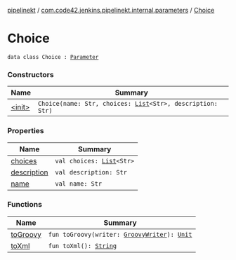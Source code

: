 [pipelinekt](../../index.md) / [com.code42.jenkins.pipelinekt.internal.parameters](../index.md) / [Choice](./index.md)

# Choice

`data class Choice : `[`Parameter`](../../com.code42.jenkins.pipelinekt.core/-parameter/index.md)

### Constructors

| Name | Summary |
|---|---|
| [&lt;init&gt;](-init-.md) | `Choice(name: Str, choices: `[`List`](https://kotlinlang.org/api/latest/jvm/stdlib/kotlin.collections/-list/index.html)`<Str>, description: Str)` |

### Properties

| Name | Summary |
|---|---|
| [choices](choices.md) | `val choices: `[`List`](https://kotlinlang.org/api/latest/jvm/stdlib/kotlin.collections/-list/index.html)`<Str>` |
| [description](description.md) | `val description: Str` |
| [name](name.md) | `val name: Str` |

### Functions

| Name | Summary |
|---|---|
| [toGroovy](to-groovy.md) | `fun toGroovy(writer: `[`GroovyWriter`](../../com.code42.jenkins.pipelinekt.core.writer/-groovy-writer/index.md)`): `[`Unit`](https://kotlinlang.org/api/latest/jvm/stdlib/kotlin/-unit/index.html) |
| [toXml](to-xml.md) | `fun toXml(): `[`String`](https://kotlinlang.org/api/latest/jvm/stdlib/kotlin/-string/index.html) |
